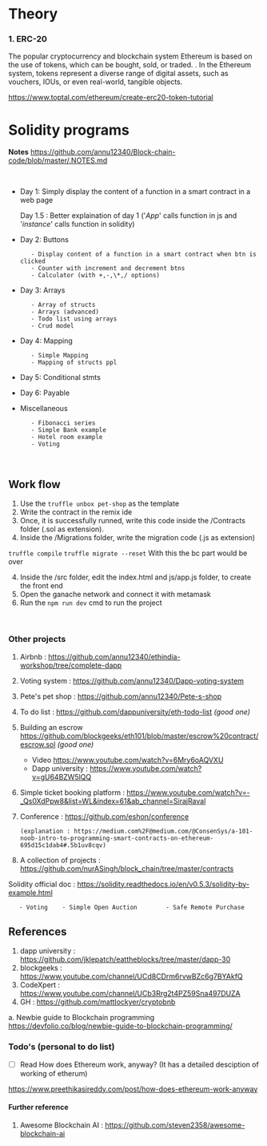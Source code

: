 # Theory

### 1. ERC-20

The popular cryptocurrency and blockchain system Ethereum is based on the use of tokens, which can be bought, sold, or traded. . In the Ethereum system, tokens represent a diverse range of digital assets, such as vouchers, IOUs, or even real-world, tangible objects. 

https://www.toptal.com/ethereum/create-erc20-token-tutorial



# Solidity programs

 **Notes** https://github.com/annu12340/Block-chain-code/blob/master/.NOTES.md
 
 <br/>

- Day 1: Simply display the content of a function in a smart contract in a web page

  Day 1.5 : Better explaination of day 1 ('_App_' calls function in js and '_instance_' calls function in solidity)

- Day 2: Buttons

         - Display content of a function in a smart contract when btn is clicked
         - Counter with increment and decrement btns
         - Calculator (with +,-,\*,/ options)

* Day 3: Arrays

         - Array of structs
         - Arrays (advanced)
         - Todo list using arrays
         - Crud model

* Day 4: Mapping

         - Simple Mapping
         - Mapping of structs ppl

- Day 5: Conditional stmts

- Day 6: Payable

* Miscellaneous

         - Fibonacci series
         - Simple Bank example
         - Hotel room example
         - Voting

<br/>

## Work flow

1. Use the `truffle unbox pet-shop` as the template
2. Write the contract in the remix ide
3. Once, it is successfully runned, write this code inside the /Contracts folder (.sol as extension).
4. Inside the /Migrations folder, write the migration code (.js as extension)

`truffle compile`
`truffle migrate --reset`
With this the bc part would be over

4. Inside the /src folder, edit the index.html and js/app.js folder, to create the front end
5. Open the ganache network and connect it with metamask
6. Run the `npm run dev` cmd to run the project

<br/>

### Other projects

1. Airbnb : https://github.com/annu12340/ethindia-workshop/tree/complete-dapp
2. Voting system : https://github.com/annu12340/Dapp-voting-system
3. Pete's pet shop : https://github.com/annu12340/Pete-s-shop
4. To do list : https://github.com/dappuniversity/eth-todo-list _(good one)_
5. Building an escrow https://github.com/blockgeeks/eth101/blob/master/escrow%20contract/escrow.sol _(good one)_
   - Video https://www.youtube.com/watch?v=6Mry6oAQVXU
   - Dapp university : https://www.youtube.com/watch?v=gU64BZW5lQQ
6. Simple ticket booking platform : https://www.youtube.com/watch?v=-_Qs0XdPpw8&list=WL&index=61&ab_channel=SirajRaval
7. Conference : https://github.com/eshon/conference

       (explanation : https://medium.com%2F@medium.com/@ConsenSys/a-101-noob-intro-to-programming-smart-contracts-on-ethereum-695d15c1dab4#.5b1uv8cqv)

8. A collection of projects : https://github.com/nurASingh/block_chain/tree/master/contracts
     

Solidity official doc : https://solidity.readthedocs.io/en/v0.5.3/solidity-by-example.html

       - Voting    - Simple Open Auction        - Safe Remote Purchase

## References

1. dapp university : https://github.com/jklepatch/eattheblocks/tree/master/dapp-30
2. blockgeeks : https://www.youtube.com/channel/UCd8CDrm6rvwBZc6g7BYAkfQ
3. CodeXpert : https://www.youtube.com/channel/UCb3Rrg2t4PZ59Sna497DUZA
4. GH : https://github.com/mattlockyer/cryptobnb

a. Newbie guide to Blockchain programming https://devfolio.co/blog/newbie-guide-to-blockchain-programming/

### Todo's (personal to do list)
- [ ] Read How does Ethereum work, anyway? (It has a detailed desciption of working of etherum)

https://www.preethikasireddy.com/post/how-does-ethereum-work-anyway

#### Further reference
1. Awesome Blockchain AI : https://github.com/steven2358/awesome-blockchain-ai

